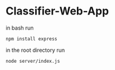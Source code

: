 # Classifier-Web-App

in bash run 

```
npm install express
```

in the root directory run

```
node server/index.js
```
